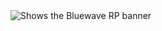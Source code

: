 <picture>
  <source media="(prefers-color-scheme: dark)" srcset="https://i.ibb.co/5WwBzSSz/Bluewave-RP-1500x500px-Banner-1.png">
  <source media="(prefers-color-scheme: light)" srcset="https://i.ibb.co/5WwBzSSz/Bluewave-RP-1500x500px-Banner-1.png">
  <img alt="Shows the Bluewave RP banner" src="https://i.ibb.co/5WwBzSSz/Bluewave-RP-1500x500px-Banner-1.png">
</picture>

